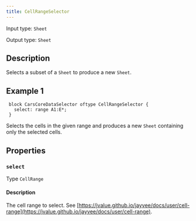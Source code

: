 ```yaml
---
title: CellRangeSelector
---
```


<!-- Do NOT change this document as it is auto-generated from the language server -->

Input type: `Sheet`

Output type: `Sheet`

## Description

Selects a subset of a `Sheet` to produce a new `Sheet`.

## Example 1

```jayvee
 block CarsCoreDataSelector oftype CellRangeSelector {
   select: range A1:E*;
 }
```

Selects the cells in the given range and produces a new `Sheet` containing only the selected cells.

## Properties

### `select`

Type `CellRange`

#### Description

The cell range to select. See [https://jvalue.github.io/jayvee/docs/user/cell-range](https://jvalue.github.io/jayvee/docs/user/cell-range).
